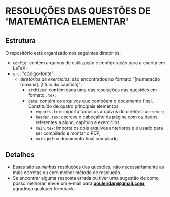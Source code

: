 # RESOLUÇÕES DAS QUESTÕES DE 'MATEMÁTICA ELEMENTAR'

## Estrutura
O repositório está organizado nos seguintes diretórios:
* `config`: contém arquivos de estilização e configuração para a escrita em LaTeX;
* `src`: "código-fonte";
    * *diretórios de exercícios*: são encontrados no formato "[numeração romana]. [título do capítulo]";
        * `archives`: contém cada uma das resoluções das questões em formato `.tex`;
        * `data`: contém os arquivos que compõem o documento final. Constituído de quatro principais elementos:
            * `exports.tex`: importa todos os arquivos do diretório `archives`;
            * `header.tex`: escreve o cabeçalho da página com os dados referentes a aluno, capítulo e exercícios;
            * `main.tex`: importa os dois arquivos anteriores e é usado para ser compilado e montar o PDF;
            * `main.pdf`: o documento final compilado.

## Detalhes
* Essas são as *minhas* resoluções das questões, não necessariamente as mais corretas ou com melhor método de resolução. 
* Se encontrar alguma resposta errada ou tiver uma sugestão de como posso melhorar, envie um e-mail para **uouleirdan@gmail.com**; agradeço qualquer feedback.